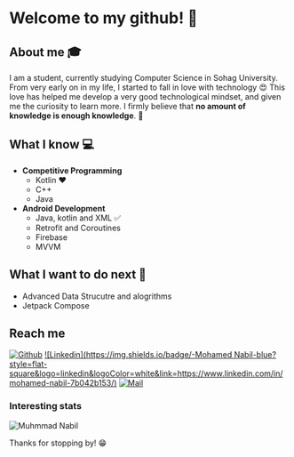 # Welcome to my github! 👋


## About me :mortar_board:
I am a student, currently studying Computer Science in Sohag University. From very early on in my life, I started to fall in love with technology 😍 This love has helped me develop a very good technological mindset, and given me the curiosity to learn more. I firmly believe that **no amount of knowledge is enough knowledge**. 🧠

## What I know :computer:
- **Competitive Programming**
	- Kotlin ❤️
	- C++
	- Java
- **Android Development**
	- Java, kotlin and XML :white_check_mark:
	- Retrofit and Coroutines
	- Firebase
	- MVVM

## What I want to do next :thinking:
- Advanced Data Strucutre and alogrithms
- Jetpack Compose

## Reach me 
[![Github](https://img.shields.io/github/followers/muhmmadnabil?label=Follow&style=social)](https://github.com/muhmmadnabil)
[![Linkedin](https://img.shields.io/badge/-Mohamed Nabil-blue?style=flat-square&logo=linkedin&logoColor=white&link=https://www.linkedin.com/in/mohamed-nabil-7b042b153/)](https://www.linkedin.com/in/mohamed-nabil-7b042b153/)
[![Mail](https://img.shields.io/badge/-muhmmad.nabil.albadry@gmail.com-gray?style=flat-square&logo=gmail&logoColor=red&link=https://www.linkedin.com/in/sarthak-bharadwaj-8552b5110/)](mailto:muhmmad.nabil.albadry@gmail.com)


### Interesting stats

![Muhmmad Nabil](https://github-readme-stats.vercel.app/api?username=muhmmadnabil&show_icons=true)

Thanks for stopping by! 😁
